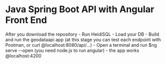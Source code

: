 # Java Spring Boot API with Angular Front End

After you download the repository
    - Run HeidiSQL
    - Load your DB
    - Build and run the geodataapi app (at this stage you can test each endpoint with Postman, or curl @localhost:8080/api/...)
    - Open a terminal and run $ng serve --open (you need node.js to run angular)
    - the app works @localhost:4200
    